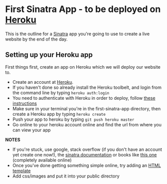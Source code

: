 # First Sinatra App - to be deployed on [Heroku](http://heroku.com)

This is the outline for a [Sinatra](http://www.sinatrarb.com/) app you're going to use to create a live website by the end of the day.

## Setting up your Heroku app

First things first, create an app on Heroku which we will deploy our website to.

* Create an account at [Heroku](http://heroku.com/signup).
* If you haven't done so already install the Heroku toolbelt, and login from the command line by typing `heroku auth:login`
* You need to authenticate with Heroku in order to deploy, follow [these instructions](https://devcenter.heroku.com/articles/keys)
* Make sure in your terminal you're in the first-sinatra-app directory, then create a Heroku app by typing `heroku create`
* Push your app to heroku by typing `git push heroku master`
* Go online to your heroku account online and find the url from where you can view your app

**NOTES**

* If you're stuck, use google, stack overflow (if you don't have an account yet create one now!), the [sinatra documentation](http://www.sinatrarb.com/intro.html) or books like [this one](http://sinatra-book.gittr.com/) (completely available online)
* Once you've done getting something simple online, try adding an [HTML template](http://sinatra-book.gittr.com/#templates)
* Add css/images and put it into your public directory